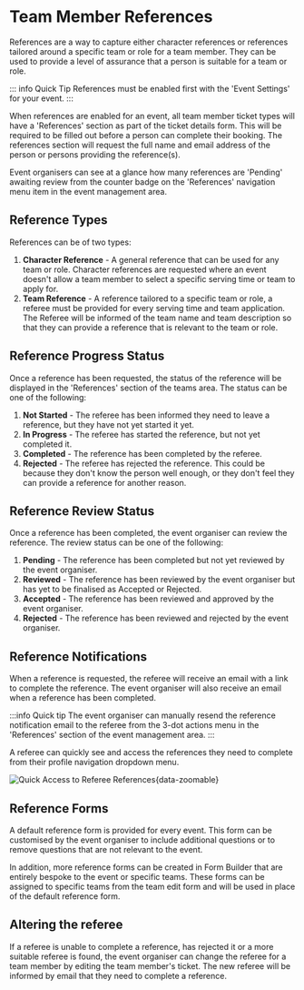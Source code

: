 # Team Member References

References are a way to capture either character references or references tailored around a specific team or role for a team member. They can be used to provide a level of assurance that a person is suitable for a team or role.

::: info Quick Tip
References must be enabled first with the 'Event Settings' for your event.
:::

When references are enabled for an event, all team member ticket types will have a 'References' section as part of the ticket details form. This will be required to be filled out before a person can complete their booking. The references section will request the full name and email address of the person or persons providing the reference(s).

Event organisers can see at a glance how many references are 'Pending' awaiting review from the counter badge on the 'References' navigation menu item in the event management area.

## Reference Types

References can be of two types:

1. **Character Reference** - A general reference that can be used for any team or role. Character references are requested where an event doesn't allow a team member to select a specific serving time or team to apply for.
2. **Team Reference** - A reference tailored to a specific team or role, a referee must be provided for every serving time and team application. The Referee will be informed of the team name and team description so that they can provide a reference that is relevant to the team or role.

## Reference Progress Status

Once a reference has been requested, the status of the reference will be displayed in the 'References' section of the teams area. The status can be one of the following:

1. **Not Started** - The referee has been informed they need to leave a reference, but they have not yet started it yet.
2. **In Progress** - The referee has started the reference, but not yet completed it.
3. **Completed** - The reference has been completed by the referee.
4. **Rejected** - The referee has rejected the reference. This could be because they don't know the person well enough, or they don't feel they can provide a reference for another reason.

## Reference Review Status

Once a reference has been completed, the event organiser can review the reference. The review status can be one of the following:

1. **Pending** - The reference has been completed but not yet reviewed by the event organiser.
2. **Reviewed** - The reference has been reviewed by the event organiser but has yet to be finalised as Accepted or Rejected.
3. **Accepted** - The reference has been reviewed and approved by the event organiser.
4. **Rejected** - The reference has been reviewed and rejected by the event organiser.

## Reference Notifications

When a reference is requested, the referee will receive an email with a link to complete the reference. The event organiser will also receive an email when a reference has been completed.

:::info Quick tip
The event organiser can manually resend the reference notification email to the referee from the 3-dot actions menu in the 'References' section of the event management area.
:::

A referee can quickly see and access the references they need to complete from their profile navigation dropdown menu.

![Quick Access to Referee References](/images/profile-menu-references.png){data-zoomable}

## Reference Forms

A default reference form is provided for every event. This form can be customised by the event organiser to include additional questions or to remove questions that are not relevant to the event.

In addition, more reference forms can be created in Form Builder that are entirely bespoke to the event or specific teams. These forms can be assigned to specific teams from the team edit form and will be used in place of the default reference form.

## Altering the referee

If a referee is unable to complete a reference, has rejected it or a more suitable referee is found, the event organiser can change the referee for a team member by editing the team member's ticket. The new referee will be informed by email that they need to complete a reference.
